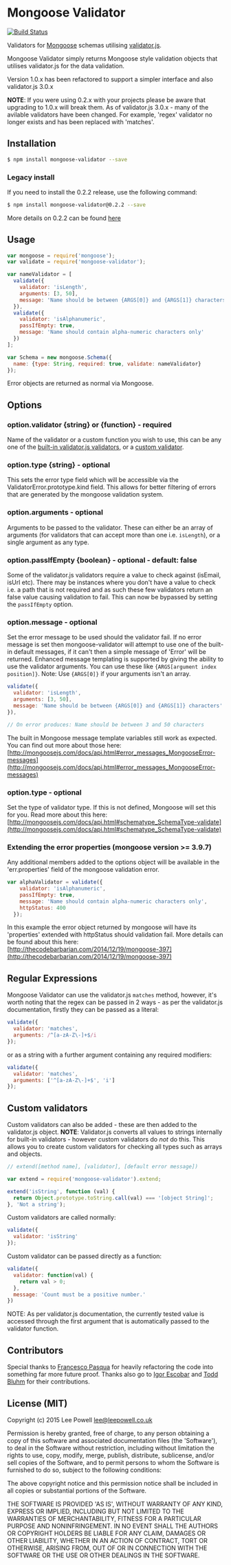 # Mongoose Validator

[![Build Status](https://travis-ci.org/leepowellcouk/mongoose-validator.svg?branch=master)](https://travis-ci.org/leepowellcouk/mongoose-validator)

Validators for [Mongoose](http://mongoosejs.com) schemas utilising [validator.js](https://github.com/chriso/validator.js).

Mongoose Validator simply returns Mongoose style validation objects that utilises validator.js for the data validation.

Version 1.0.x has been refactored to support a simpler interface and also validator.js 3.0.x

**NOTE**: If you were using 0.2.x with your projects please be aware that upgrading to 1.0.x will break them. As of validator.js 3.0.x - many of the avilable validators have been changed. For example, 'regex' validator no longer exists and has been replaced with 'matches'.

## Installation

```bash
$ npm install mongoose-validator --save
```

### Legacy install

If you need to install the 0.2.2 release, use the following command:

```bash
$ npm install mongoose-validator@0.2.2 --save
```

More details on 0.2.2 can be found [here](https://github.com/leepowellcouk/mongoose-validator/blob/0.2.2/README.md)

## Usage

```javascript
var mongoose = require('mongoose');
var validate = require('mongoose-validator');

var nameValidator = [
  validate({
    validator: 'isLength',
    arguments: [3, 50],
    message: 'Name should be between {ARGS[0]} and {ARGS[1]} characters'
  }),
  validate({
    validator: 'isAlphanumeric',
    passIfEmpty: true,
    message: 'Name should contain alpha-numeric characters only'
  })
];

var Schema = new mongoose.Schema({
  name: {type: String, required: true, validate: nameValidator}
});
```

Error objects are returned as normal via Mongoose.

## Options

### option.validator {string} or {function} - required
Name of the validator or a custom function you wish to use, this can be any one of the [built-in validator.js validators](https://github.com/chriso/validator.js/#validators), or a [custom validator](#custom-validators).

### option.type {string} - optional
This sets the error type field which will be accessible via the ValidatorError.prototype.kind field. This allows for better filtering of errors that are generated by the mongoose validation system. 

### option.arguments - optional
Arguments to be passed to the validator. These can either be an array of arguments (for validators that can accept more than one i.e. `isLength`), or a single argument as any type.

### option.passIfEmpty {boolean} - optional - default: false
Some of the validator.js validators require a value to check against (isEmail, isUrl etc). There may be instances where you don't have a value to check i.e. a path that is not required and as such these few validators return an false value causing validation to fail. This can now be bypassed by setting the `passIfEmpty` option.

### option.message - optional
Set the error message to be used should the validator fail. If no error message is set then mongoose-validator will attempt to use one of the built-in default messages, if it can't then a simple message of 'Error' will be returned. Enhanced message templating is supported by giving the ability to use the validator arguments. You can use these like `{ARGS[argument index position]}`. Note: Use `{ARGS[0]}` if your arguments isn't an array.

```javascript
validate({
  validator: 'isLength',
  arguments: [3, 50],
  message: 'Name should be between {ARGS[0]} and {ARGS[1]} characters'
}),

// On error produces: Name should be between 3 and 50 characters
```
The built in Mongoose message template variables still work as expected. You can find out more about those here: [http://mongoosejs.com/docs/api.html#error_messages_MongooseError-messages](http://mongoosejs.com/docs/api.html#error_messages_MongooseError-messages)

### option.type - optional
Set the type of validator type. If this is not defined, Mongoose will set this for you. Read more about this here: [http://mongoosejs.com/docs/api.html#schematype_SchemaType-validate](http://mongoosejs.com/docs/api.html#schematype_SchemaType-validate)

### Extending the error properties (mongoose version >= 3.9.7)

Any additional members added to the options object will be available in the 'err.properties' field of the mongoose validation error.

```javascript
var alphaValidator = validate({
    validator: 'isAlphanumeric',
    passIfEmpty: true,
    message: 'Name should contain alpha-numeric characters only',
    httpStatus: 400
  });
```
In this example the error object returned by mongoose will have its 'properties' extended with httpStatus should validation fail. More details can be found about this here: [http://thecodebarbarian.com/2014/12/19/mongoose-397](http://thecodebarbarian.com/2014/12/19/mongoose-397)

## Regular Expressions

Mongoose Validator can use the validator.js `matches` method, however, it's worth noting that the regex can be passed in 2 ways - as per the validator.js documentation, firstly they can be passed as a literal:

```javascript
validate({
  validator: 'matches',
  arguments: /^[a-zA-Z\-]+$/i
});
```

or as a string with a further argument containing any required modifiers:

```javascript
validate({
  validator: 'matches',
  arguments: ['^[a-zA-Z\-]+$', 'i']
});
```

## Custom validators

Custom validators can also be added - these are then added to the validator.js object.
**NOTE**: Validator.js converts all values to strings internally for built-in validators - however custom validators do *not* do this. This allows you to create custom validators for checking all types such as arrays and objects.

```javascript
// extend([method name], [validator], [default error message])

var extend = require('mongoose-validator').extend;

extend('isString', function (val) {
  return Object.prototype.toString.call(val) === '[object String]';
}, 'Not a string');
```

Custom validators are called normally:

```javascript
validate({
  validator: 'isString'
});
```

Custom validator can be passed directly as a function:

```javascript
validate({
  validator: function(val) {
    return val > 0;
  },
  message: 'Count must be a positive number.'
})
```

NOTE: As per validator.js documentation, the currently tested value is accessed through the first argument that is automatically passed to the validator function.

## Contributors

Special thanks to [Francesco Pasqua](https://github.com/cesconix/) for heavily refactoring the code into something far more future proof. Thanks also go to [Igor Escobar](https://github.com/igorescobar/) and [Todd Bluhm](https://github.com/toddbluhm/) for their contributions.

## License (MIT)

Copyright (c) 2015 Lee Powell <lee@leepowell.co.uk>

Permission is hereby granted, free of charge, to any person obtaining
a copy of this software and associated documentation files (the
'Software'), to deal in the Software without restriction, including
without limitation the rights to use, copy, modify, merge, publish,
distribute, sublicense, and/or sell copies of the Software, and to
permit persons to whom the Software is furnished to do so, subject to
the following conditions:

The above copyright notice and this permission notice shall be
included in all copies or substantial portions of the Software.

THE SOFTWARE IS PROVIDED 'AS IS', WITHOUT WARRANTY OF ANY KIND,
EXPRESS OR IMPLIED, INCLUDING BUT NOT LIMITED TO THE WARRANTIES OF
MERCHANTABILITY, FITNESS FOR A PARTICULAR PURPOSE AND NONINFRINGEMENT.
IN NO EVENT SHALL THE AUTHORS OR COPYRIGHT HOLDERS BE LIABLE FOR ANY
CLAIM, DAMAGES OR OTHER LIABILITY, WHETHER IN AN ACTION OF CONTRACT,
TORT OR OTHERWISE, ARISING FROM, OUT OF OR IN CONNECTION WITH THE
SOFTWARE OR THE USE OR OTHER DEALINGS IN THE SOFTWARE.
